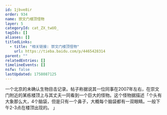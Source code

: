 ```yaml
---
id: 1jbve8ir
order: 934
name: 崇文门楼顶怪物
layer: 5
categoryId: cat_ZX_twUO_
tagIds: []
aliases: []
titledLinks:
  - title: "相关链接: 崇文门楼顶怪物"
    url: https://tieba.baidu.com/p/4465428314
parent: ""
relatedEntries: []
timelineEvents: []
nsfw: false
lastUpdated: 1758087125
---
```


一个北京的未确认生物目击记录。帖子称据说其一位同事在2007年左右，在崇文门附近的某栋楼顶上与其丈夫一同看到一个巨大的怪物。这个怪物据描述「个头有大象那么大，4个脑袋，但是只有一个鼻子，大概每个脑袋都有一双眼睛。一般下午2-3点在楼顶出现的。 」